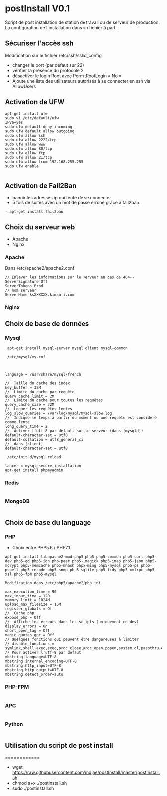 # postInstall V0.1

Script de post installation de station de travail ou de serveur de production.
La configuration de l'installation dans un fichier à part.

## Sécuriser l'accès ssh

Modification sur le fichier /etc/ssh/sshd_config

- changer le port (par défaut sur 22)
- vérifier la présence du protocole 2  
- désactiver le login Root avec PermitRootLogin « No » 
- Ajoute une liste des utilisateurs autorisés à se connecter en ssh via AllowUsers 

## Activation de UFW

```
apt-get install ufw
sudo vi /etc/default/ufw
IPV6=yes
sudo ufw default deny incoming
sudo ufw default allow outgoing
sudo ufw allow ssh
sudo ufw allow 2222/tcp
sudo ufw allow www
sudo ufw allow 80/tcp 
sudo ufw allow ftp
sudo ufw allow 21/tcp 
sudo ufw allow from 192.168.255.255
sudo ufw enable


```

## Activation de Fail2Ban

- bannir les adresses ip qui tente de se connecter 
- 5 fois de suites avec un mot de passe erroné grâce à fail2ban.
```
- apt-get install fail2ban
```

## Choix du serveur web 

- Apache
- Nginx

### Apache

Dans /etc/apache2/apache2.conf
```
// Enlever les informations sur le serveur en cas de 404--
ServerSignature Off
ServerTokens Prod
// nom serveur
ServerName ksXXXXXX.kimsufi.com
```
### Nginx



## Choix de base de données


### Mysql

```
 apt-get install mysql-server mysql-client mysql-common
 
 /etc/mysql/my.cnf
 


language = /usr/share/mysql/french

//  Taille du cache des index
key_buffer = 32M
//  Limite du cache par requête
query_cache_limit = 2M
//  Limite du cache pour toutes les requêtes
query_cache_size = 32M
//  Loguer les requêtes lentes
log_slow_queries = /var/log/mysql/mysql-slow.log
//  Indique le temps à partir du moment ou une requête est considéré comme lente
long_query_time = 2
//  Activer l'utf-8 par default sur le serveur (dans [mysqld])
default-character-set = utf8
default-collation = utf8_general_ci
//  dans [client]
default-character-set = utf8

 /etc/init.d/mysql reload
 
lancer « mysql_secure_installation
apt-get install phpmyadmin
``` 
 
### Redis
```
```

 
### MongoDB
```
```

## Choix de base du language

### PHP

- Choix entre PHP5.6 / PHP7.1
```
apt-get install libapache2-mod-php5 php5 php5-common php5-curl php5-dev php5-gd php5-idn php-pear php5-imagick php5-imap php5-json php5-mcrypt php5-memcache php5-mhash php5-ming php5-mysql php5-ps php5-pspell php5-recode php5-snmp php5-sqlite php5-tidy php5-xmlrpc php5-xsl php5-fpm php5-mysql

Modification dans /etc/php5/apache2/php.ini

max_execution_time = 90
max_input_time = 120
memory_limit = 1024M
upload_max_filesize = 15M
register_globals = Off
//  Cache php
expose_php = Off
//  Affiche les erreurs dans les scripts (uniquement en dev)
display_errors = On
short_open_tag = Off
magic_quotes_gpc = Off
// Quelques fonctions qui peuvent être dangereuses à limiter
// disable_functions = symlink,shell_exec,exec,proc_close,proc_open,popen,system,dl,passthru,escapeshellarg,escapeshellcmd
// Pour activer l'utf-8 par defaut
mbstring.language=UTF-8
mbstring.internal_encoding=UTF-8
mbstring.http_input=UTF-8
mbstring.http_output=UTF-8
mbstring.detect_order=auto
```

### PHP-FPM

```
```

### APC


```
```

### Python

 
```
```

## Utilisation du script de post install
============

- wget https://raw.githubusercontent.com/mdjae/postInstall/master/postInstall.sh
- chmod a+x ./postinstall.sh
- sudo ./postinstall.sh
